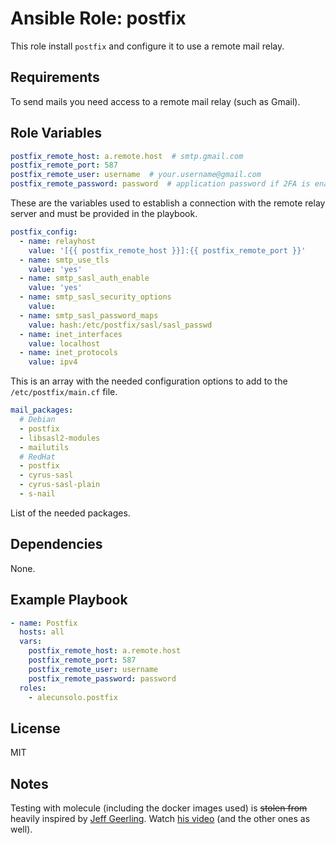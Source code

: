 Ansible Role: postfix
=========

This role install `postfix` and configure it to use a remote mail relay.

Requirements
------------

To send mails you need access to a remote mail relay (such as Gmail).

Role Variables
--------------
```yaml
postfix_remote_host: a.remote.host  # smtp.gmail.com
postfix_remote_port: 587
postfix_remote_user: username  # your.username@gmail.com
postfix_remote_password: password  # application password if 2FA is enabled
```
These are the variables used to establish a connection with the remote relay server and must be provided in the playbook.

```yaml
postfix_config:
  - name: relayhost
    value: '[{{ postfix_remote_host }}]:{{ postfix_remote_port }}'
  - name: smtp_use_tls
    value: 'yes'
  - name: smtp_sasl_auth_enable
    value: 'yes'
  - name: smtp_sasl_security_options
    value:
  - name: smtp_sasl_password_maps
    value: hash:/etc/postfix/sasl/sasl_passwd
  - name: inet_interfaces
    value: localhost
  - name: inet_protocols
    value: ipv4
```
This is an array with the needed configuration options to add to the `/etc/postfix/main.cf` file.

```yaml
mail_packages:
  # Debian
  - postfix
  - libsasl2-modules
  - mailutils
  # RedHat
  - postfix
  - cyrus-sasl
  - cyrus-sasl-plain
  - s-nail
```
List of the needed packages.

Dependencies
------------

None.

Example Playbook
----------------

```yaml
- name: Postfix
  hosts: all
  vars:
    postfix_remote_host: a.remote.host
    postfix_remote_port: 587
    postfix_remote_user: username
    postfix_remote_password: password
  roles:
    - alecunsolo.postfix
```

License
-------

MIT

Notes
-----

Testing with molecule (including the docker images used) is ~~stolen from~~ heavily inspired by [Jeff Geerling](https://www.jeffgeerling.com/). Watch [his video](https://youtu.be/FaXVZ60o8L8) (and the other ones as well).
